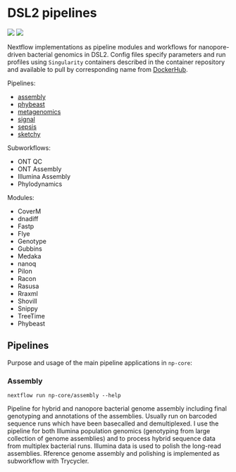 # DSL2 pipelines

![](https://img.shields.io/badge/lang-dsl2-41ab5d.svg)
![](https://img.shields.io/badge/version-0.1.0-addd8e.svg)

Nextflow implementations as pipeline modules and workflows for nanopore-driven bacterial genomics in DSL2. Config files specify parameters and run profiles using `Singularity` containers described in the container repository and available to pull by corresponding name from [DockerHub](https://hub.docker.com/u/esteinig).

Pipelines:

* [assembly](https://github.com/np-core/assembly)
* [phybeast](https://github.com/np-core/phybeast)
* [metagenomics](https://github.com/np-core/metagenomics)
* [signal](https://github.com/np-core/signal)
* [sepsis](https://github.com/np-core/sepsis)
* [sketchy](https://github.com/np-core/sketchy)

Subworkflows:

* ONT QC
* ONT Assembly
* Illumina Assembly
* Phylodynamics

Modules:

* CoverM
* dnadiff
* Fastp
* Flye
* Genotype
* Gubbins
* Medaka
* nanoq
* Pilon
* Racon
* Rasusa
* Rraxml
* Shovill
* Snippy
* TreeTime
* Phybeast

## Pipelines

Purpose and usage of the main pipeline applications in `np-core`:

### Assembly

`nextflow run np-core/assembly --help`

Pipeline for hybrid and nanopore  bacterial genome assembly including final genotyping and annotations of the assemblies. Usually run on barcoded sequence runs which have been basecalled and demultiplexed. I use the pipeline for both Illumina population genomics (genotyping from large collection of genome assemblies) and to process hybrid sequence data from multiplex bacterial runs. Illumina data is used to polish the long-read assemblies. Rference genome assembly and polishing is implemented as subworkflow with Trycycler.

